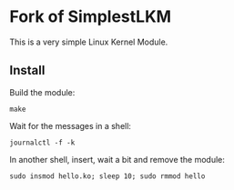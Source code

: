 # Fork of SimplestLKM

This is a very simple Linux Kernel Module.

## Install

Build the module:
```
make
```

Wait for the messages in a shell:
```
journalctl -f -k
```

In another shell, insert, wait a bit and remove the module:
```
sudo insmod hello.ko; sleep 10; sudo rmmod hello
```